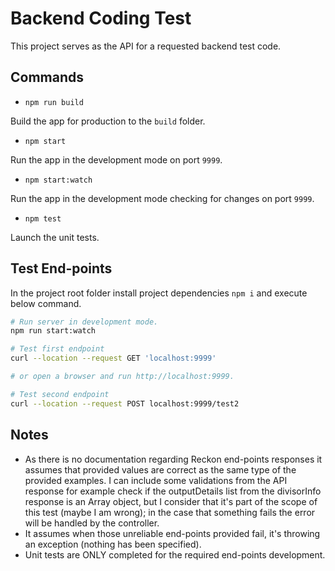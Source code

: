 # Backend Coding Test

This project serves as the API for a requested backend test code.

## Commands

- `npm run build`

Build the app for production to the `build` folder.

- `npm start`

Run the app in the development mode on port `9999`.

- `npm start:watch`

Run the app in the development mode checking for changes on port `9999`.

- `npm test`

Launch the unit tests.

## Test End-points

In the project root folder install project dependencies `npm i` and execute below command.

```bash
# Run server in development mode.
npm run start:watch

# Test first endpoint
curl --location --request GET 'localhost:9999'

# or open a browser and run http://localhost:9999.

# Test second endpoint
curl --location --request POST localhost:9999/test2
```

## Notes

- As there is no documentation regarding Reckon end-points responses it assumes that provided values are correct as the same type of the provided examples. I can include some validations from the API response for example check if the outputDetails list from the divisorInfo response is an Array object, but I consider that it's part of the scope of this test (maybe I am wrong); in the case that something fails the error will be handled by the controller.
- It assumes when those unreliable end-points provided fail, it's throwing an exception (nothing has been specified).
- Unit tests are ONLY completed for the required end-points development.
